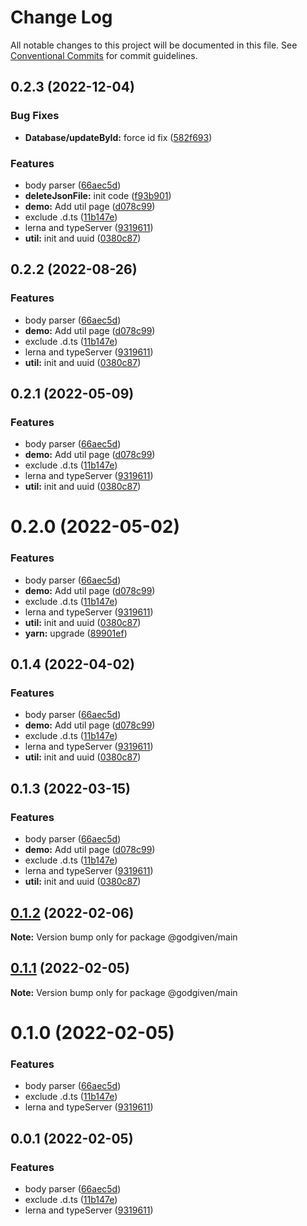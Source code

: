 # Change Log

All notable changes to this project will be documented in this file.
See [Conventional Commits](https://conventionalcommits.org) for commit guidelines.

## 0.2.3 (2022-12-04)


### Bug Fixes

* **Database/updateById:** force id fix ([582f693](https://github.com/godgiven-project/typeServerLib/commit/582f693a6a12a3fc1adda2120cd141a59858178a))


### Features

* body parser ([66aec5d](https://github.com/godgiven-project/typeServerLib/commit/66aec5d1547cb495d803922978fe2c1bd28b4f20))
* **deleteJsonFile:** init code ([f93b901](https://github.com/godgiven-project/typeServerLib/commit/f93b901b86d23677420ffd970fddd2cd346ae4dc))
* **demo:** Add util page ([d078c99](https://github.com/godgiven-project/typeServerLib/commit/d078c992afaeae82773abfa63cb22ae5df411149))
* exclude .d.ts ([11b147e](https://github.com/godgiven-project/typeServerLib/commit/11b147e5c7d8d2170bc7d3666817245edda6cbf0))
* lerna and typeServer ([9319611](https://github.com/godgiven-project/typeServerLib/commit/9319611c8a75a9d1cec4fcf9f41b413d37d3edf4))
* **util:** init and uuid ([0380c87](https://github.com/godgiven-project/typeServerLib/commit/0380c876aa203df8ea5d49b6c31c43e3eb1433d5))






## 0.2.2 (2022-08-26)


### Features

* body parser ([66aec5d](https://github.com/godgiven-project/typeServerLib/commit/66aec5d1547cb495d803922978fe2c1bd28b4f20))
* **demo:** Add util page ([d078c99](https://github.com/godgiven-project/typeServerLib/commit/d078c992afaeae82773abfa63cb22ae5df411149))
* exclude .d.ts ([11b147e](https://github.com/godgiven-project/typeServerLib/commit/11b147e5c7d8d2170bc7d3666817245edda6cbf0))
* lerna and typeServer ([9319611](https://github.com/godgiven-project/typeServerLib/commit/9319611c8a75a9d1cec4fcf9f41b413d37d3edf4))
* **util:** init and uuid ([0380c87](https://github.com/godgiven-project/typeServerLib/commit/0380c876aa203df8ea5d49b6c31c43e3eb1433d5))






## 0.2.1 (2022-05-09)


### Features

* body parser ([66aec5d](https://github.com/godgiven-project/typeServerLib/commit/66aec5d1547cb495d803922978fe2c1bd28b4f20))
* **demo:** Add util page ([d078c99](https://github.com/godgiven-project/typeServerLib/commit/d078c992afaeae82773abfa63cb22ae5df411149))
* exclude .d.ts ([11b147e](https://github.com/godgiven-project/typeServerLib/commit/11b147e5c7d8d2170bc7d3666817245edda6cbf0))
* lerna and typeServer ([9319611](https://github.com/godgiven-project/typeServerLib/commit/9319611c8a75a9d1cec4fcf9f41b413d37d3edf4))
* **util:** init and uuid ([0380c87](https://github.com/godgiven-project/typeServerLib/commit/0380c876aa203df8ea5d49b6c31c43e3eb1433d5))





# 0.2.0 (2022-05-02)


### Features

* body parser ([66aec5d](https://github.com/godgiven-project/typeServerLib/commit/66aec5d1547cb495d803922978fe2c1bd28b4f20))
* **demo:** Add util page ([d078c99](https://github.com/godgiven-project/typeServerLib/commit/d078c992afaeae82773abfa63cb22ae5df411149))
* exclude .d.ts ([11b147e](https://github.com/godgiven-project/typeServerLib/commit/11b147e5c7d8d2170bc7d3666817245edda6cbf0))
* lerna and typeServer ([9319611](https://github.com/godgiven-project/typeServerLib/commit/9319611c8a75a9d1cec4fcf9f41b413d37d3edf4))
* **util:** init and uuid ([0380c87](https://github.com/godgiven-project/typeServerLib/commit/0380c876aa203df8ea5d49b6c31c43e3eb1433d5))
* **yarn:** upgrade ([89901ef](https://github.com/godgiven-project/typeServerLib/commit/89901efe18fb73d05f28224c9bf54e428eab0625))





## 0.1.4 (2022-04-02)


### Features

* body parser ([66aec5d](https://github.com/godgiven-project/typeServerLib/commit/66aec5d1547cb495d803922978fe2c1bd28b4f20))
* **demo:** Add util page ([d078c99](https://github.com/godgiven-project/typeServerLib/commit/d078c992afaeae82773abfa63cb22ae5df411149))
* exclude .d.ts ([11b147e](https://github.com/godgiven-project/typeServerLib/commit/11b147e5c7d8d2170bc7d3666817245edda6cbf0))
* lerna and typeServer ([9319611](https://github.com/godgiven-project/typeServerLib/commit/9319611c8a75a9d1cec4fcf9f41b413d37d3edf4))
* **util:** init and uuid ([0380c87](https://github.com/godgiven-project/typeServerLib/commit/0380c876aa203df8ea5d49b6c31c43e3eb1433d5))





## 0.1.3 (2022-03-15)


### Features

* body parser ([66aec5d](https://github.com/godgiven-project/typeServerLib/commit/66aec5d1547cb495d803922978fe2c1bd28b4f20))
* **demo:** Add util page ([d078c99](https://github.com/godgiven-project/typeServerLib/commit/d078c992afaeae82773abfa63cb22ae5df411149))
* exclude .d.ts ([11b147e](https://github.com/godgiven-project/typeServerLib/commit/11b147e5c7d8d2170bc7d3666817245edda6cbf0))
* lerna and typeServer ([9319611](https://github.com/godgiven-project/typeServerLib/commit/9319611c8a75a9d1cec4fcf9f41b413d37d3edf4))
* **util:** init and uuid ([0380c87](https://github.com/godgiven-project/typeServerLib/commit/0380c876aa203df8ea5d49b6c31c43e3eb1433d5))






## [0.1.2](https://github.com/godgiven-project/typeServerLib/compare/v0.1.1...v0.1.2) (2022-02-06)

**Note:** Version bump only for package @godgiven/main





## [0.1.1](https://github.com/godgiven-project/typeServerLib/compare/v0.1.0...v0.1.1) (2022-02-05)

**Note:** Version bump only for package @godgiven/main





# 0.1.0 (2022-02-05)


### Features

* body parser ([66aec5d](https://github.com/godgiven-project/typeServerLib/commit/66aec5d1547cb495d803922978fe2c1bd28b4f20))
* exclude .d.ts ([11b147e](https://github.com/godgiven-project/typeServerLib/commit/11b147e5c7d8d2170bc7d3666817245edda6cbf0))
* lerna and typeServer ([9319611](https://github.com/godgiven-project/typeServerLib/commit/9319611c8a75a9d1cec4fcf9f41b413d37d3edf4))






## 0.0.1 (2022-02-05)


### Features

* body parser ([66aec5d](https://github.com/godgiven-project/typeServerLib/commit/66aec5d1547cb495d803922978fe2c1bd28b4f20))
* exclude .d.ts ([11b147e](https://github.com/godgiven-project/typeServerLib/commit/11b147e5c7d8d2170bc7d3666817245edda6cbf0))
* lerna and typeServer ([9319611](https://github.com/godgiven-project/typeServerLib/commit/9319611c8a75a9d1cec4fcf9f41b413d37d3edf4))
